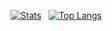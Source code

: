 [![Stats](https://github-readme-stats.vercel.app/api?username=adminph-de&show_icons=true&theme=tokyonight)](https://github.com/patrickhayo)
&nbsp;
[![Top Langs](https://github-readme-stats.vercel.app/api/top-langs/?username=adminph-de&layout=compact&theme=tokyonight)](https://github.com/patrickhayo)
